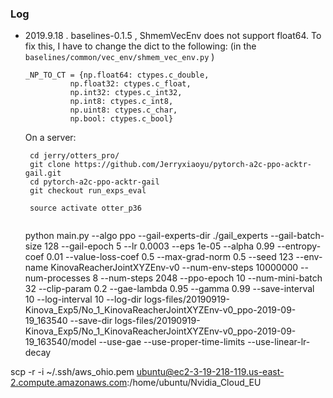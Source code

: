 

### Log

* 2019.9.18 . baselines-0.1.5 , ShmemVecEnv does not support float64.
   To fix this, I have to change the dict to the following: (in the `baselines/common/vec_env/shmem_vec_env.py` )
   ```buildoutcfg
   _NP_TO_CT = {np.float64: ctypes.c_double,
             np.float32: ctypes.c_float,
             np.int32: ctypes.c_int32,
             np.int8: ctypes.c_int8,
             np.uint8: ctypes.c_char,
             np.bool: ctypes.c_bool}
   ```
   
   
   On a server:
   ```buildoutcfg
    cd jerry/otters_pro/
    git clone https://github.com/Jerryxiaoyu/pytorch-a2c-ppo-acktr-gail.git
    cd pytorch-a2c-ppo-acktr-gail
    git checkout run_exps_eval
    
    source activate otter_p36
    
    ```
    
    python main.py  --algo ppo --gail-experts-dir ./gail_experts --gail-batch-size 128 --gail-epoch 5 --lr 0.0003 --eps 1e-05 --alpha 0.99 --entropy-coef 0.01 --value-loss-coef 0.5 --max-grad-norm 0.5 --seed 123 --env-name KinovaReacherJointXYZEnv-v0 --num-env-steps 10000000 --num-processes 8 --num-steps 2048 --ppo-epoch 10 --num-mini-batch 32 --clip-param 0.2 --gae-lambda 0.95 --gamma 0.99 --save-interval 10 --log-interval 10 --log-dir logs-files/20190919-Kinova_Exp5/No_1_KinovaReacherJointXYZEnv-v0_ppo-2019-09-19_163540 --save-dir logs-files/20190919-Kinova_Exp5/No_1_KinovaReacherJointXYZEnv-v0_ppo-2019-09-19_163540/model  --use-gae  --use-proper-time-limits  --use-linear-lr-decay 
 

scp -r -i ~/.ssh/aws_ohio.pem ubuntu@ec2-3-19-218-119.us-east-2.compute.amazonaws.com:/home/ubuntu/Nvidia_Cloud_EU